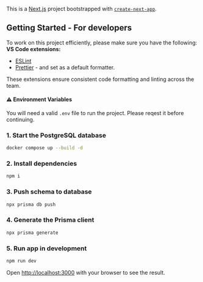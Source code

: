 This is a [Next.js](https://nextjs.org) project bootstrapped with [`create-next-app`](https://nextjs.org/docs/app/api-reference/cli/create-next-app).

## Getting Started - For developers

To work on this project efficiently, please make sure you have the following:
**VS Code extensions:**

- [ESLint](vscode:extension/dbaeumer.vscode-eslint)
- [Prettier](vscode:extension/esbenp.prettier-vscode) - and set as a default formatter.

These extensions ensure consistent code formatting and linting across the team.

#### ⚠️ Environment Variables

You will need a valid `.env` file to run the project.
Please reqest it before continuing.

### 1. Start the PostgreSQL database

```bash
docker compose up --build -d
```

### 2. Install dependencies

```bash
npm i
```

### 3. Push schema to database

```bash
npx prisma db push
```

### 4. Generate the Prisma client

```bash
npx prisma generate
```

### 5. Run app in development

```bash
npm run dev
```

Open [http://localhost:3000](http://localhost:3000) with your browser to see the result.
